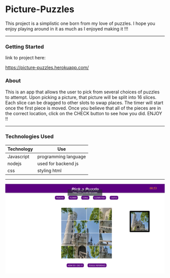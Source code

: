 # Picture-Puzzles
This project is a simplistic one born from my love of puzzles. I hope you enjoy playing around in it as much as I enjoyed making it !!!

<hr>

### Getting Started

link to project here: 

https://picture-puzzles.herokuapp.com/

### About

This is an app that allows the user to pick from several choices of puzzles to attempt. Upon picking a picture, that picture will be split into 16 slices. Each slice can be dragged to other slots to swap places. The timer will start once the first piece is moved. Once you believe that all of the pieces are in the correct location, click on the CHECK button to see how you did. ENJOY !!

<hr>

### Technologies Used


| Technology | Use |
| --- | --- | 
Javascript | programming language |
nodejs | used for backend js |
css | styling html |

<hr>

 ![image](views/assets/img/screenshot.png)
